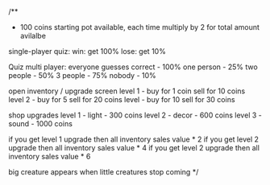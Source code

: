 
/**
 * 100 coins starting pot available, each time multiply by 2 for total amount avilalbe

single-player quiz:
win: get 100%
lose: get 10%

Quiz multi player:
everyone guesses correct - 100%
one person - 25%
two people - 50%
3 people - 75%
nobody - 10%

open inventory / upgrade screen
level 1 - buy for 1 coin sell for 10 coins
level 2 - buy for 5 sell for 20 coins
level - buy for 10 sell for 30 coins

shop upgrades
level 1 - light - 300 coins
level 2 - decor - 600 coins
level 3 - sound - 1000 coins

if you get level 1 upgrade then all inventory sales value * 2
if you get level 2 upgrade then all inventory sales value * 4
if you get level 2 upgrade then all inventory sales value * 6

big creature appears when little creatures stop coming
 */

